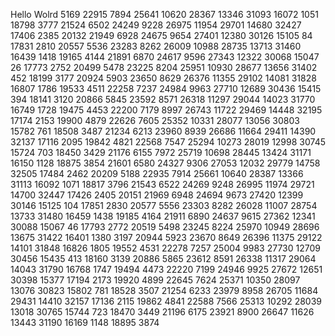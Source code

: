 Hello Wolrd
5169
22915
7894
25641
10620
28367
13346
31093
16072
1051
18798
3777
21524
6502
24249
9228
26975
11954
29701
14680
32427
17406
2385
20132
21949
6928
24675
9654
27401
12380
30126
15105
84
17831
2810
20557
5536
23283
8262
26009
10988
28735
13713
31460
16439
1418
19165
4144
21891
6870
24617
9596
27343
12322
30068
15047
26
17773
2752
20499
5478
23225
8204
25951
10930
28677
13656
31402
452
18199
3177
20924
5903
23650
8629
26376
11355
29102
14081
31828
16807
1786
19533
4511
22258
7237
24984
9963
27710
12689
30436
15415
394
18141
3120
20866
5845
23592
8571
26318
11297
29044
14023
31770
16749
1728
19475
4453
22200
7179
8997
26743
11722
29469
14448
32195
17174
2153
19900
4879
22626
7605
25352
10331
28077
13056
30803
15782
761
18508
3487
21234
6213
23960
8939
26686
11664
29411
14390
32137
17116
2095
19842
4821
22568
7547
25294
10273
28019
12998
30745
15724
703
18450
3429
21176
6155
7972
25719
10698
28445
13424
31171
16150
1128
18875
3854
21601
6580
24327
9306
27053
12032
29779
14758
32505
17484
2462
20209
5188
22935
7914
25661
10640
28387
13366
31113
16092
1071
18817
3796
21543
6522
24269
9248
26995
11974
29721
14700
32447
17426
2405
20151
21969
6948
24694
9673
27420
12399
30146
15125
104
17851
2830
20577
5556
23303
8282
26028
11007
28754
13733
31480
16459
1438
19185
4164
21911
6890
24637
9615
27362
12341
30088
15067
46
17793
2772
20519
5498
23245
8224
25970
10949
28696
13675
31422
16401
1380
3197
20944
5923
23670
8649
26396
11375
29122
14101
31848
16826
1805
19552
4531
22278
7257
25004
9983
27730
12709
30456
15435
413
18160
3139
20886
5865
23612
8591
26338
11317
29064
14043
31790
16768
1747
19494
4473
22220
7199
24946
9925
27672
12651
30398
15377
17194
2173
19920
4899
22645
7624
25371
10350
28097
13076
30823
15802
781
18528
3507
21254
6233
23979
8958
26705
11684
29431
14410
32157
17136
2115
19862
4841
22588
7566
25313
10292
28039
13018
30765
15744
723
18470
3449
21196
6175
23921
8900
26647
11626
13443
31190
16169
1148
18895
3874
